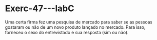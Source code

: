 # Exerc-47---labC
Uma certa firma fez uma pesquisa de mercado para saber se as pessoas gostaram ou não de um novo produto lançado no mercado. Para isso, forneceu o sexo do entrevistado e sua resposta (sim ou  não). 
